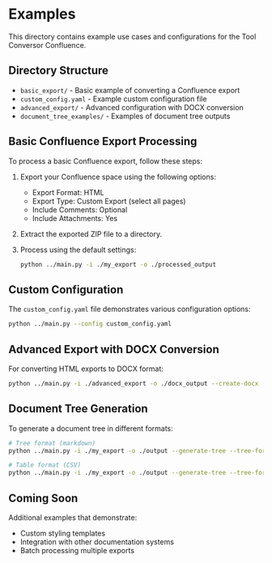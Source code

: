 # Examples

This directory contains example use cases and configurations for the Tool Conversor Confluence.

## Directory Structure

- `basic_export/` - Basic example of converting a Confluence export
- `custom_config.yaml` - Example custom configuration file
- `advanced_export/` - Advanced configuration with DOCX conversion
- `document_tree_examples/` - Examples of document tree outputs

## Basic Confluence Export Processing

To process a basic Confluence export, follow these steps:

1. Export your Confluence space using the following options:
   - Export Format: HTML
   - Export Type: Custom Export (select all pages)
   - Include Comments: Optional
   - Include Attachments: Yes

2. Extract the exported ZIP file to a directory.

3. Process using the default settings:
   ```bash
   python ../main.py -i ./my_export -o ./processed_output
   ```

## Custom Configuration

The `custom_config.yaml` file demonstrates various configuration options:

```bash
python ../main.py --config custom_config.yaml
```

## Advanced Export with DOCX Conversion

For converting HTML exports to DOCX format:

```bash
python ../main.py -i ./advanced_export -o ./docx_output --create-docx
```

## Document Tree Generation

To generate a document tree in different formats:

```bash
# Tree format (markdown)
python ../main.py -i ./my_export -o ./output --generate-tree --tree-format tree

# Table format (CSV)
python ../main.py -i ./my_export -o ./output --generate-tree --tree-format table --tree-separator ","
```

## Coming Soon

Additional examples that demonstrate:
- Custom styling templates
- Integration with other documentation systems
- Batch processing multiple exports 